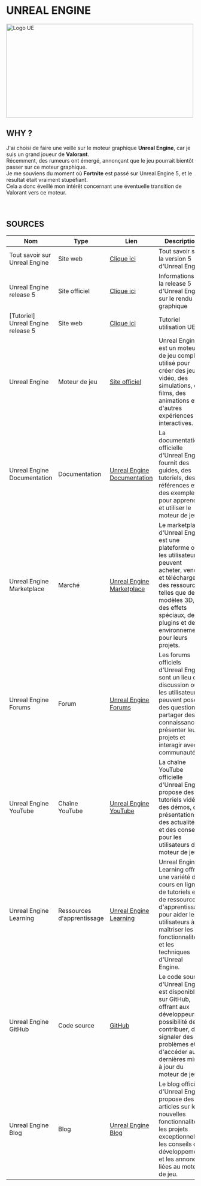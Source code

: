 # UNREAL ENGINE

<img src="https://pic.clubic.com/v1/images/1989927/raw.webp?fit=smartCrop&width=1080&height=608&hash=c562266dd973e5c3b9a45df93821cb99aa712694" alt="Logo UE" width="500" height="250">

## WHY ?

J'ai choisi de faire une veille sur le moteur graphique **Unreal Engine**, car je suis un grand joueur de **Valorant**. <br>
Récemment, des rumeurs ont émergé, annonçant que le jeu pourrait bientôt passer sur ce moteur graphique. <br>
Je me souviens du moment où **Fortnite** est passé sur Unreal Engine 5, et le résultat était vraiment stupéfiant. <br>
Cela a donc éveillé mon intérêt concernant une éventuelle transition de Valorant vers ce moteur. <br>
<br>
<br>

## SOURCES

| Nom                                | Type                       | Lien                                                                                                        | Description                                                                                                                                                                                                                       |
|------------------------------------|----------------------------|-------------------------------------------------------------------------------------------------------------|-----------------------------------------------------------------------------------------------------------------------------------------------------------------------------------------------------------------------------------|
| Tout savoir sur Unreal Engine      | Site web                   | [Clique ici](https://www.realite-virtuelle.com/unreal-engine-tout-savoir/)                                  | Tout savoir sur la version 5 d'Unreal Engine                                                                                                                                                                                      |
| Unreal Engine release 5            | Site officiel              | [Clique ici](https://docs.unrealengine.com/5.0/en-US/unreal-engine-5.0-release-notes/)                      | Informations de la release 5 d'Unreal Engine sur le rendu graphique                                                                                                                                                               |
| [Tutoriel] Unreal Engine release 5 | Site web                   | [Clique ici](https://www.raywenderlich.com/31800833-unreal-engine-5-tutorial-for-beginners-getting-started) | Tutoriel utilisation UE5                                                                                                                                                                                                          |
| Unreal Engine                      | Moteur de jeu              | [Site officiel](https://www.unrealengine.com/)                                                              | Unreal Engine est un moteur de jeu complet utilisé pour créer des jeux vidéo, des simulations, des films, des animations et d'autres expériences interactives.                                                                    |
| Unreal Engine Documentation        | Documentation              | [Unreal Engine Documentation](https://docs.unrealengine.com/)                                               | La documentation officielle d'Unreal Engine fournit des guides, des tutoriels, des références et des exemples pour apprendre et utiliser le moteur de jeu.                                                                        |
| Unreal Engine Marketplace          | Marché                     | [Unreal Engine Marketplace](https://www.unrealengine.com/marketplace)                                       | Le marketplace d'Unreal Engine est une plateforme où les utilisateurs peuvent acheter, vendre et télécharger des ressources telles que des modèles 3D, des effets spéciaux, des plugins et des environnements pour leurs projets. |
| Unreal Engine Forums               | Forum                      | [Unreal Engine Forums](https://forums.unrealengine.com/)                                                    | Les forums officiels d'Unreal Engine sont un lieu de discussion où les utilisateurs peuvent poser des questions, partager des connaissances, présenter leurs projets et interagir avec la communauté.                             |
| Unreal Engine YouTube              | Chaîne YouTube             | [Unreal Engine YouTube](https://www.youtube.com/c/UnrealEngine)                                             | La chaîne YouTube officielle d'Unreal Engine propose des tutoriels vidéo, des démos, des présentations, des actualités et des conseils pour les utilisateurs du moteur de jeu.                                                    |
| Unreal Engine Learning             | Ressources d'apprentissage | [Unreal Engine Learning](https://www.unrealengine.com/en-US/onlinelearning-courses)                         | Unreal Engine Learning offre une variété de cours en ligne, de tutoriels et de ressources d'apprentissage pour aider les utilisateurs à maîtriser les fonctionnalités et les techniques d'Unreal Engine.                          |
| Unreal Engine GitHub               | Code source                | [GitHub](https://github.com/EpicGames/UnrealEngine)                                                         | Le code source d'Unreal Engine est disponible sur GitHub, offrant aux développeurs la possibilité de contribuer, de signaler des problèmes et d'accéder aux dernières mises à jour du moteur de jeu.                              |
| Unreal Engine Blog                 | Blog                       | [Unreal Engine Blog](https://www.unrealengine.com/en-US/blog)                                               | Le blog officiel d'Unreal Engine propose des articles sur les nouvelles fonctionnalités, les projets exceptionnels, les conseils de développement et les annonces liées au moteur de jeu.                                         |
